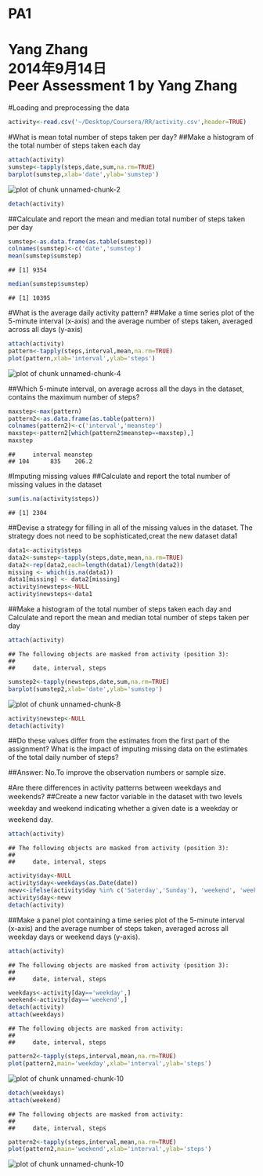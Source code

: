 # PA1
Yang Zhang  
2014年9月14日  
Peer Assessment 1 by Yang Zhang
===============================

#Loading and preprocessing the data


```r
activity<-read.csv('~/Desktop/Coursera/RR/activity.csv',header=TRUE)
```

#What is mean total number of steps taken per day?
##Make a histogram of the total number of steps taken each day


```r
attach(activity)
sumstep<-tapply(steps,date,sum,na.rm=TRUE)
barplot(sumstep,xlab='date',ylab='sumstep')
```

![plot of chunk unnamed-chunk-2](./PA_1_files/figure-html/unnamed-chunk-2.png) 

```r
detach(activity)
```

##Calculate and report the mean and median total number of steps taken per day

```r
sumstep<-as.data.frame(as.table(sumstep))
colnames(sumstep)<-c('date','sumstep')
mean(sumstep$sumstep)
```

```
## [1] 9354
```

```r
median(sumstep$sumstep)
```

```
## [1] 10395
```
#What is the average daily activity pattern?
##Make a time series plot of the 5-minute interval (x-axis) and the average number of steps taken, averaged across all days (y-axis)

```r
attach(activity)
pattern<-tapply(steps,interval,mean,na.rm=TRUE)
plot(pattern,xlab='interval',ylab='steps')
```

![plot of chunk unnamed-chunk-4](./PA_1_files/figure-html/unnamed-chunk-4.png) 


##Which 5-minute interval, on average across all the days in the dataset, contains the maximum number of steps?

```r
maxstep<-max(pattern)
pattern2<-as.data.frame(as.table(pattern))
colnames(pattern2)<-c('interval','meanstep')
maxstep<-pattern2[which(pattern2$meanstep==maxstep),]
maxstep
```

```
##     interval meanstep
## 104      835    206.2
```
#Imputing missing values
##Calculate and report the total number of missing values in the dataset 

```r
sum(is.na(activity$steps))
```

```
## [1] 2304
```
##Devise a strategy for filling in all of the missing values in the dataset. The strategy does not need to be sophisticated,creat the new dataset data1

```r
data1<-activity$steps
data2<-sumstep<-tapply(steps,date,mean,na.rm=TRUE)
data2<-rep(data2,each=length(data1)/length(data2))
missing <- which(is.na(data1))
data1[missing] <- data2[missing]
activity$newsteps<-NULL
activity$newsteps<-data1
```
##Make a histogram of the total number of steps taken each day and Calculate and report the mean and median total number of steps taken per day

```r
attach(activity)
```

```
## The following objects are masked from activity (position 3):
## 
##     date, interval, steps
```

```r
sumstep2<-tapply(newsteps,date,sum,na.rm=TRUE)
barplot(sumstep2,xlab='date',ylab='sumstep')
```

![plot of chunk unnamed-chunk-8](./PA_1_files/figure-html/unnamed-chunk-8.png) 

```r
activity$newstep<-NULL
detach(activity)
```
##Do these values differ from the estimates from the first part of the assignment? What is the impact of imputing missing data on the estimates of the total daily number of steps?

##Answer: No.To improve the observation numbers or sample size.

#Are there differences in activity patterns between weekdays and weekends?
##Create a new factor variable in the dataset with two levels  weekday and weekend indicating whether a given date is a weekday or weekend day.

```r
attach(activity)
```

```
## The following objects are masked from activity (position 3):
## 
##     date, interval, steps
```

```r
activity$day<-NULL
activity$day<-weekdays(as.Date(date))
newv<-ifelse(activity$day %in% c('Saterday','Sunday'), 'weekend', 'weekday')
activity$day<-newv
detach(activity)
```
##Make a panel plot containing a time series plot  of the 5-minute interval (x-axis) and the average number of steps taken, averaged across all weekday days or weekend days (y-axis).

```r
attach(activity)
```

```
## The following objects are masked from activity (position 3):
## 
##     date, interval, steps
```

```r
weekdays<-activity[day=='weekday',]
weekend<-activity[day=='weekend',]
detach(activity)
attach(weekdays)
```

```
## The following objects are masked from activity:
## 
##     date, interval, steps
```

```r
pattern2<-tapply(steps,interval,mean,na.rm=TRUE)
plot(pattern2,main='weekday',xlab='interval',ylab='steps')
```

![plot of chunk unnamed-chunk-10](./PA_1_files/figure-html/unnamed-chunk-101.png) 

```r
detach(weekdays)
attach(weekend)
```

```
## The following objects are masked from activity:
## 
##     date, interval, steps
```

```r
pattern2<-tapply(steps,interval,mean,na.rm=TRUE)
plot(pattern2,main='weekend',xlab='interval',ylab='steps')
```

![plot of chunk unnamed-chunk-10](./PA_1_files/figure-html/unnamed-chunk-102.png) 




